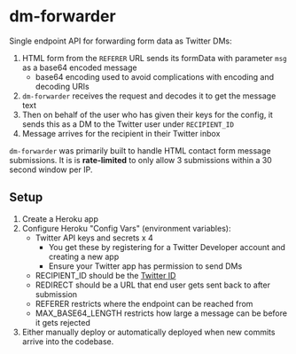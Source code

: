# dm-forwarder

Single endpoint API for forwarding form data as Twitter DMs:
1. HTML form from the `REFERER` URL sends its formData with parameter `msg` as a base64 encoded message
    - base64 encoding used to avoid complications with encoding and decoding URIs
2. `dm-forwarder` receives the request and decodes it to get the message text
3. Then on behalf of the user who has given their keys for the config, it sends this as a DM to the Twitter 
user under `RECIPIENT_ID`
4. Message arrives for the recipient in their Twitter inbox

`dm-forwarder` was primarily built to handle HTML contact form message submissions. 
It is is **rate-limited** to only allow 3 submissions within a 30 second window per IP.

## Setup
 
1. Create a Heroku app
2. Configure Heroku "Config Vars" (environment variables):
    - Twitter API keys and secrets x 4
        - You get these by registering for a Twitter Developer account and creating a new app
        - Ensure your Twitter app has permission to send DMs
    - RECIPIENT_ID should be the [Twitter ID](http://gettwitterid.com)
    - REDIRECT should be a URL that end user gets sent back to after submission
    - REFERER restricts where the endpoint can be reached from
    - MAX_BASE64_LENGTH restricts how large a message can be before it gets rejected
3. Either manually deploy or automatically deployed when new commits arrive into the codebase.
